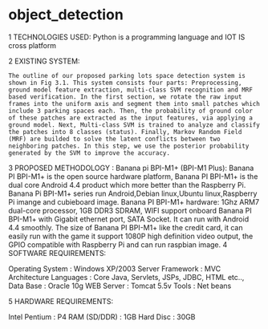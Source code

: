 # object_detection

1 TECHNOLOGIES USED:
	Python is a programming language and IOT IS cross platform

2 EXISTING SYSTEM:

	The outline of our proposed parking lots space detection system is shown in Fig 3.1. This system consists four parts: Preprocessing, ground model feature extraction, multi-class SVM recognition and MRF based verification. In the first section, we rotate the raw input frames into the uniform axis and segment them into small patches which include 3 parking spaces each. Then, the probability of ground color of these patches are extracted as the input features, via applying a ground model. Next, Multi-class SVM is trained to analyze and classify the patches into 8 classes (status). Finally, Markov Random Field (MRF) are builded to solve the latent conflicts between two neighboring patches. In this step, we use the posterior probability generated by the SVM to improve the accuracy.

3 PROPOSED METHODOLOGY  :
Banana pi BPI-M1+ (BPI-M1 Plus):
		Banana PI BPI-M1+ is the open source hardware platform, Banana PI BPI-M1+ is the dual core Android 4.4 product which more better than the Raspberry Pi. Banana Pi BPI-M1+ series run Android,Debian linux,Ubuntu linux,Raspberry Pi imange and cubieboard image.
Banana PI BPI-M1+ hardware: 1Ghz ARM7 dual-core processor, 1GB DDR3 SDRAM, WIFI support onboard Banana PI BPI-M1+ with Gigabit ethernet port, SATA Socket. It can run with Android 4.4 smoothly.
		The size of Banana PI BPI-M1+ like the credit card, it can easily run with the game it support 1080P high definition video output, the GPIO compatible with Raspberry Pi and can run raspbian image.
4 SOFTWARE REQUIREMENTS:

Operating System	: Windows XP/2003 Server
Framework		: MVC Architecture
Languages		: Core Java, Servlets, JSPs, JDBC, HTML etc..,
Data Base		: Oracle 10g
WEB Server		: Tomcat 5.5v
Tools			: Net beans

5 HARDWARE REQUIREMENTS:

Intel Pentium		:	P4
RAM (SD/DDR)	        : 	1GB
Hard Disc		: 	30GB
